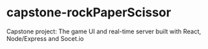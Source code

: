 # capstone-rockPaperScissor
Capstone project: The game UI and real-time server built with React, Node/Express and Socet.io
